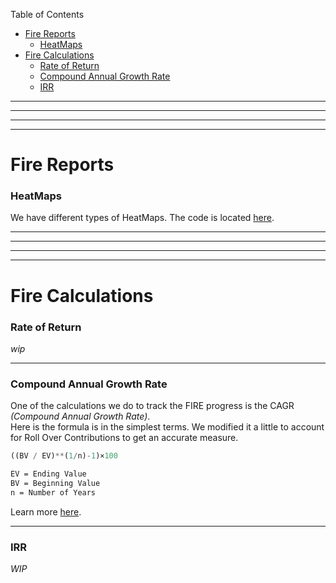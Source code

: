 

Table of Contents

<!-- TOC -->
* [Fire Reports](#fire-reports)
    * [HeatMaps](#heatmaps)
* [Fire Calculations](#fire-calculations-)
    * [Rate of Return](#rate-of-return-)
    * [Compound Annual Growth Rate](#compound-annual-growth-rate)
    * [IRR](#irr)
<!-- TOC -->



----
**********************
*********************
*********************



# Fire Reports


### HeatMaps

We have different types of HeatMaps.  The code is located [here](HeatMaps).


----
**********************
*********************
*********************


# Fire Calculations 


### Rate of Return 

<i>wip</i>

----


### Compound Annual Growth Rate

One of the calculations we do to track the FIRE progress is the CAGR <i>(Compound Annual Growth Rate)</i>. <br/>
Here is the formula is in the simplest terms.  We modified it a little to account for Roll Over Contributions to get an accurate measure. <br>

```python
((BV / EV)**(1/n)-1)×100
```

```markdown
EV = Ending Value
BV = Beginning Value
n = Number of Years
```
Learn more [here](https://www.investopedia.com/terms/c/cagr.asp).

---

### IRR

<i>WIP</i>

